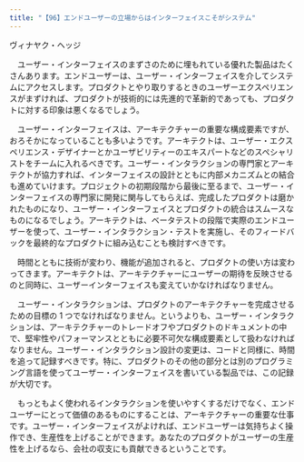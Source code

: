 ```yaml
---
title: "【96】エンドユーザーの立場からはインターフェイスこそがシステム"
---
```



ヴィナヤク・ヘッジ


　ユーザー・インターフェイスのまずさのために埋もれている優れた製品はたくさんあります。エンドユーザーは、ユーザー・インターフェイスを介してシステムにアクセスします。プロダクトとやり取りするときのユーザーエクスペリエンスがまずければ、プロダクトが技術的には先進的で革新的であっても、プロダクトに対する印象は悪くなるでしょう。

　ユーザー・インターフェイスは、アーキテクチャーの重要な構成要素ですが、おろそかになっていることも多いようです。アーキテクトは、ユーザー・エクスペリエンス・デザイナーとかユーザビリティーのエキスパートなどのスペシャリストをチームに入れるべきです。ユーザー・インタラクションの専門家とアーキテクトが協力すれば、インターフェイスの設計とともに内部メカニズムとの結合も進めていけます。プロジェクトの初期段階から最後に至るまで、ユーザー・インターフェイスの専門家に開発に関与してもらえば、完成したプロダクトは磨かれたものになり、ユーザー・インターフェイスとプロダクトの統合はスムースなものになるでしょう。アーキテクトは、ベータテストの段階で実際のエンドユーザーを使って、ユーザー・インタラクション・テストを実施し、そのフィードバックを最終的なプロダクトに組み込むことも検討すべきです。

　時間とともに技術が変わり、機能が追加されると、プロダクトの使い方は変わってきます。アーキテクトは、アーキテクチャーにユーザーの期待を反映させるのと同時に、ユーザーインターフェイスも変えていかなければなりません。

　ユーザー・インタラクションは、プロダクトのアーキテクチャーを完成させるための目標の 1 つでなければなりません。というよりも、ユーザー・インタラクションは、アーキテクチャーのトレードオフやプロダクトのドキュメントの中で、堅牢性やパフォーマンスとともに必要不可欠な構成要素として扱わなければなりません。ユーザー・インタラクション設計の変更は、コードと同様に、時間を追って記録すべきです。特に、プロダクトのその他の部分とは別のプログラミング言語を使ってユーザー・インターフェイスを書いている製品では、この記録が大切です。

　もっともよく使われるインタラクションを使いやすくするだけでなく、エンドユーザーにとって価値のあるものにすることは、アーキテクチャーの重要な仕事です。ユーザー・インターフェイスがよければ、エンドユーザーは気持ちよく操作でき、生産性を上げることができます。あなたのプロダクトがユーザーの生産性を上げるなら、会社の収支にも貢献できるということです。
